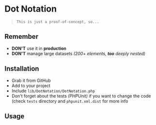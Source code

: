 # Dot Notation
> `This is just a proof-of-concept, so...`

## Remember
+ __DON'T__ use it in __production__
+ __DON'T__ manage large datasets *(200+ elements, __too__ deeply nested)* 

## Installation
+ Grab it from GitHub
+ Add to your project
+ Include `lib/DotNotation/DotNotation.php`
+ Don't forget about the tests *(PHPUnit)* if you want to change the code (check `tests` directory and `phpunit.xml.dist` for more info

## Usage